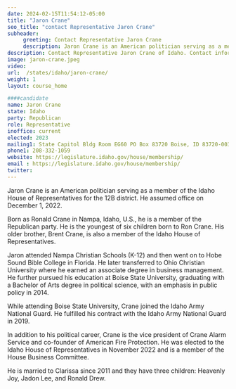 ```yaml
---
date: 2024-02-15T11:54:12-05:00
title: "Jaron Crane"
seo_title: "contact Representative Jaron Crane"
subheader:
     greeting: Contact Representative Jaron Crane
     description: Jaron Crane is an American politician serving as a member of the Idaho House of Representatives for the 12B district. He assumed office on December 1, 2022.
description: Contact Representative Jaron Crane of Idaho. Contact information for Jaron Crane includes email address, phone number, and mailing address.
image: jaron-crane.jpeg
video:
url:  /states/idaho/jaron-crane/
weight: 1
layout: course_home

####candidate
name: Jaron Crane
state: Idaho
party: Republican
role: Representative
inoffice: current
elected: 2023
mailing1: State Capitol Bldg Room EG60 PO Box 83720 Boise, ID 83720-0038
phone1: 208-332-1059
website: https://legislature.idaho.gov/house/membership/
email : https://legislature.idaho.gov/house/membership/
twitter:
---
```


Jaron Crane is an American politician serving as a member of the Idaho House of Representatives for the 12B district. He assumed office on December 1, 2022.

Born as Ronald Crane in Nampa, Idaho, U.S., he is a member of the Republican party. He is the youngest of six children born to Ron Crane. His older brother, Brent Crane, is also a member of the Idaho House of Representatives.

Jaron attended Nampa Christian Schools (K-12) and then went on to Hobe Sound Bible College in Florida. He later transferred to Ohio Christian University where he earned an associate degree in business management. He further pursued his education at Boise State University, graduating with a Bachelor of Arts degree in political science, with an emphasis in public policy in 2014.

While attending Boise State University, Crane joined the Idaho Army National Guard. He fulfilled his contract with the Idaho Army National Guard in 2019.

In addition to his political career, Crane is the vice president of Crane Alarm Service and co-founder of American Fire Protection. He was elected to the Idaho House of Representatives in November 2022 and is a member of the House Business Committee.

He is married to Clarissa since 2011 and they have three children: Heavenly Joy, Jadon Lee, and Ronald Drew.
